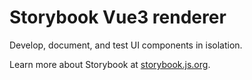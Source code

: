 # Storybook Vue3 renderer

Develop, document, and test UI components in isolation.

Learn more about Storybook at [storybook.js.org](https://storybook.js.org/?utm_source=readme).
